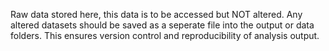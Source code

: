 Raw data stored here, this data is to be accessed but NOT altered. Any altered datasets should be saved as a seperate file into the output or data folders. 
This ensures version control and reproducibility of analysis output.
